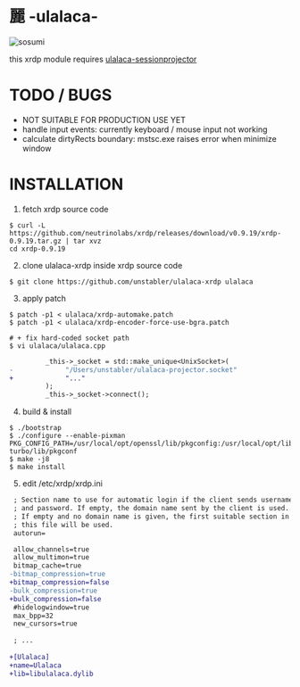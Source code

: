 # 麗 -ulalaca-

![sosumi](https://user-images.githubusercontent.com/964412/166627076-616c1252-aede-4f33-9084-9a483caa5a8c.png)

this xrdp module requires [ulalaca-sessionprojector](https://github.com/unstabler/ulalaca)

# TODO / BUGS

- NOT SUITABLE FOR PRODUCTION USE YET
- handle input events: currently keyboard / mouse input not working
- calculate dirtyRects boundary: mstsc.exe raises error when minimize window

# INSTALLATION
1. fetch xrdp source code
```shell
$ curl -L https://github.com/neutrinolabs/xrdp/releases/download/v0.9.19/xrdp-0.9.19.tar.gz | tar xvz
cd xrdp-0.9.19
```

2. clone ulalaca-xrdp inside xrdp source code
```shell
$ git clone https://github.com/unstabler/ulalaca-xrdp ulalaca
```

3. apply patch
```shell
$ patch -p1 < ulalaca/xrdp-automake.patch
$ patch -p1 < ulalaca/xrdp-encoder-force-use-bgra.patch

# + fix hard-coded socket path
$ vi ulalaca/ulalaca.cpp
```
```diff
         _this->_socket = std::make_unique<UnixSocket>(
-             "/Users/unstabler/ulalaca-projector.socket"
+             "..."
         );
         _this->_socket->connect();

```

4. build & install
```shell
$ ./bootstrap
$ ./configure --enable-pixman PKG_CONFIG_PATH=/usr/local/opt/openssl/lib/pkgconfig:/usr/local/opt/libjpeg-turbo/lib/pkgconf
$ make -j8 
$ make install
```

5. edit /etc/xrdp/xrdp.ini
```diff
 ; Section name to use for automatic login if the client sends username
 ; and password. If empty, the domain name sent by the client is used.
 ; If empty and no domain name is given, the first suitable section in
 ; this file will be used.
 autorun=

 allow_channels=true
 allow_multimon=true
 bitmap_cache=true
-bitmap_compression=true
+bitmap_compression=false
-bulk_compression=true
+bulk_compression=false
 #hidelogwindow=true
 max_bpp=32
 new_cursors=true
 
 ; ...
 
+[Ulalaca]
+name=Ulalaca
+lib=libulalaca.dylib
```

